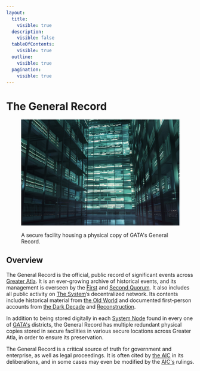 ```yaml
---
layout:
  title:
    visible: true
  description:
    visible: false
  tableOfContents:
    visible: true
  outline:
    visible: true
  pagination:
    visible: true
---
```


# The General Record

<figure><img src="../../../.gitbook/assets/generalrecord-553.png" alt=""><figcaption><p>A secure facility housing a physical copy of GATA's General Record.</p></figcaption></figure>

## **Overview**

The General Record is the official, public record of significant events across [Greater Atla](greater-atla.md). It is an ever-growing archive of historical events, and its management is overseen by the [First](governance.md#the-first-quorum) and [Second Quorum](governance.md#the-second-quorum). It also includes all public activity on [The System](the-system.md)’s decentralized network. Its contents include historical material from [the Old World](../../history/the-old-world.md) and documented first-person accounts from [the Dark Decade](../../history/the-dark-decade.md) and [Reconstruction](../../history/the-reconstruction.md).

In addition to being stored digitally in each [System Node](the-system.md#system-nodes) found in every one of [GATA's](../the-basics.md) districts, the General Record has multiple redundant physical copies stored in secure facilities in various secure locations across Greater Atla, in order to ensure its preservation.

The General Record is a critical source of truth for government and enterprise, as well as legal proceedings. It is often cited by [the AIC](../institutions/atlan-information-control-aic.md) in its deliberations, and in some cases may even be modified by the [AIC's](../institutions/atlan-information-control-aic.md) rulings.
